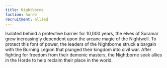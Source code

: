 ```yaml
---
title: Nightborne
faction: horde
recruitment: allied
---
```


Isolated behind a protective barrier for 10,000 years, the elves of Suramar grew increasingly dependent upon the arcane magic of the Nightwell. To protect this font of power, the leaders of the Nightborne struck a bargain with the Burning Legion that plunged their kingdom into civil war. After fighting for freedom from their demonic masters, the Nightborne seek allies in the Horde to help reclaim their place in the world.
